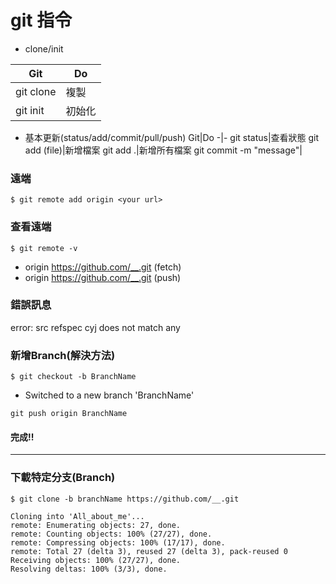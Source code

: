 # git 指令


- clone/init

Git|Do
-|-
git clone|複製
git init|初始化


- 基本更新(status/add/commit/pull/push)
Git|Do
-|-
git status|查看狀態
git add (file)|新增檔案
git add .|新增所有檔案
git commit -m "message"|



### 遠端
`$ git remote add origin <your url>`

### 查看遠端

`$ git remote -v`
- origin  https://github.com/__.git (fetch)
- origin  https://github.com/__.git (push)

### 錯誤訊息
error: src refspec cyj does not match any

### 新增Branch(解決方法)
`$ git checkout -b BranchName`
- Switched to a new branch 'BranchName'

`git push origin BranchName`

#### 完成!!

---

### 下載特定分支(Branch)

`$ git clone -b branchName https://github.com/__.git`

```shell=
Cloning into 'All_about_me'...
remote: Enumerating objects: 27, done.
remote: Counting objects: 100% (27/27), done.
remote: Compressing objects: 100% (17/17), done.
remote: Total 27 (delta 3), reused 27 (delta 3), pack-reused 0
Receiving objects: 100% (27/27), done.
Resolving deltas: 100% (3/3), done.
```
